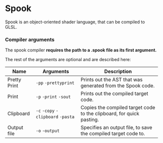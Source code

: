 # Spook
Spook is an object-oriented shader language, that can be compiled to GLSL.


### Compiler arguments

The spook compiler **requires the path to a .spook file as its first argument.**

The rest of the arguments are optional and are described here:

|Name|Arguments|Description|
|----|---------|-----------|
|Pretty Print | `-pp` `-prettyprint`               | Prints out the AST that was generated from the Spook code.|
|Print        | `-p` `-print` `-sout`              | Prints out the compiled target code.|
|Clipboard    | `-c` `-copy` `-clipboard` `-pasta` | Copies the compiled target code to the clipboard, for quick pasting.|
|Output file  | `-o` `-output`                     | Specifies an output file, to save the compiled target code to.|
